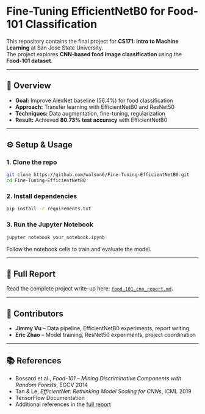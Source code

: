 # Fine-Tuning EfficientNetB0 for Food-101 Classification

This repository contains the final project for **CS171: Intro to Machine Learning** at San Jose State University.  
The project explores **CNN-based food image classification** using the **Food-101 dataset**.

---

## 📌 Overview
- **Goal:** Improve AlexNet baseline (56.4%) for food classification
- **Approach:** Transfer learning with EfficientNetB0 and ResNet50
- **Techniques:** Data augmentation, fine-tuning, regularization
- **Result:** Achieved **80.73% test accuracy** with EfficientNetB0

---

## ⚙️ Setup & Usage
### 1. Clone the repo
```bash
git clone https://github.com/walson6/Fine-Tuning-EfficientNetB0.git
cd Fine-Tuning-EfficientNetB0
```

### 2. Install dependencies
```bash
pip install -r requirements.txt
```

### 3. Run the Jupyter Notebook
```bash
jupyter notebook your_notebook.ipynb
```
Follow the notebook cells to train and evaluate the model.

---

## 📖 Full Report
Read the complete project write-up here: [`food_101_cnn_report.md`](./food_101_cnn_report.md).

---

## 👥 Contributors
- **Jimmy Vu** – Data pipeline, EfficientNetB0 experiments, report writing
- **Eric Zhao** – Model training, ResNet50 experiments, project coordination

---

## 📚 References
- Bossard et al., *Food-101 – Mining Discriminative Components with Random Forests*, ECCV 2014
- Tan & Le, *EfficientNet: Rethinking Model Scaling for CNNs*, ICML 2019
- TensorFlow Documentation
- Additional references in the [full report](./food101_cnn_report.md)
